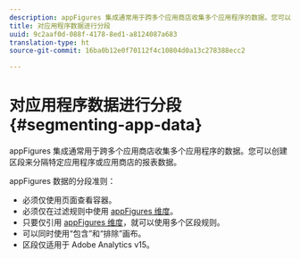 ```yaml
---
description: appFigures 集成通常用于跨多个应用商店收集多个应用程序的数据。您可以创建区段来分隔特定应用程序或应用商店的报表数据。
title: 对应用程序数据进行分段
uuid: 9c2aaf0d-088f-4178-8ed1-a8124087a683
translation-type: ht
source-git-commit: 16ba0b12e0f70112f4c10804d0a13c278388ecc2

---
```



# 对应用程序数据进行分段{#segmenting-app-data}

appFigures 集成通常用于跨多个应用商店收集多个应用程序的数据。您可以创建区段来分隔特定应用程序或应用商店的报表数据。

appFigures 数据的分段准则：

* 必须仅使用页面查看容器。
* 必须仅在过滤规则中使用 [appFigures 维度](/help/import/data-connectors/appfigures-overview/appfigures-metrics.md)。
* 只要仅引用 [appFigures 维度](/help/import/data-connectors/appfigures-overview/appfigures-segment-filter.md)，就可以使用多个区段规则。
* 可以同时使用“包含”和“排除”画布。
* 区段仅适用于 Adobe Analytics v15。
